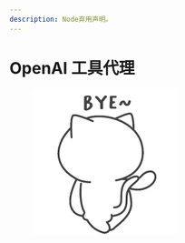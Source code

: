 ```yaml
---
description: Node弃用声明。
---
```


# OpenAI 工具代理

<figure><img src="../../../.gitbook/assets/giphy.gif" alt="" width="256"><figcaption></figcaption></figure>
